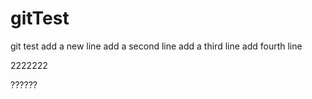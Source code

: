 # gitTest
git test
add a new line
add a second line
add a third line
add fourth line

2222222

??????
